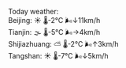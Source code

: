 Today weather:  
Beijing: ☀️   🌡️-2°C 🌬️↓11km/h  
Tianjin: 🌫  🌡️-5°C 🌬️→4km/h  
Shijiazhuang: ⛅️  🌡️-2°C 🌬️↑3km/h  
Tangshan: ☀️   🌡️-7°C 🌬️↓5km/h  
